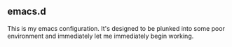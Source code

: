 ## emacs.d

This is my emacs configuration. It's designed to be plunked into some poor environment and
immediately let me immediately begin working.


